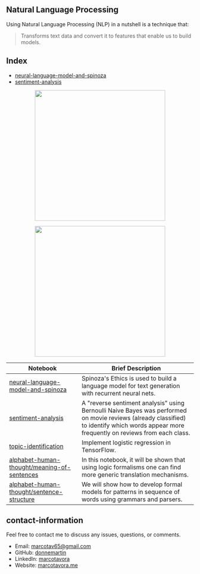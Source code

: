 ## Natural Language Processing

Using Natural Language Processing (NLP) in a nutshell is a technique that:

> Transforms text data and convert it to features that enable us to build models.


## Index

* [neural-language-model-and-spinoza](#neural-language-model-and-spinoza)
* [sentiment-analysis](#sentiment-analysis)

<p align="center">
<img src="https://github.com/marcotav/natural-language-processing/blob/master/neural-language-model-and-spinoza/images/Spinoza.jpg" width="350"/>   
</p> 

<p align="center">
<img src="https://github.com/marcotav/natural-language-processing/blob/master/sentiment-analysis/images/sanalysis.jpg" width="350"/>   
</p>

| Notebook | Brief Description |
|--------------------------------------------------------------------------------------------------------------|-------------------------------------------------------------------------------------------------------------------------------------------------------------------|
| [neural-language-model-and-spinoza](http://nbviewer.jupyter.org/github/marcotav/natural-language-processing/blob/master/sentiment-analysis/notebooks/sentiment-analysis.ipynb) | Spinoza's Ethics is used to build a language model for text generation with recurrent neural nets.|
| [sentiment-analysis](http://nbviewer.jupyter.org/github/marcotav/natural-language-processing/blob/master/sentiment-analysis/notebooks/sentiment-analysis.ipynb) | A  "reverse sentiment analysis" using Bernoulli Naive Bayes was performed on movie reviews (already classified) to identify which words appear more frequently on reviews from each class. |
| [topic-identification](http://nbviewer.jupyter.org/github/marcotav/natural-language-processing/blob/master/topic-identification-and-entity-recognition/topic-identification/notebooks/topic-identification.ipynb) | Implement logistic regression in TensorFlow. |
| [alphabet-human-thought/meaning-of-sentences](http://nbviewer.jupyter.org/github/marcotav/natural-language-processing/blob/master/alphabet-human-thought/meaning-NLU-logic/notebooks/meaning-of-sentences.ipynb) | In this notebook, it will be shown that using logic formalisms one can find more generic translation mechanisms. |
| [alphabet-human-thought/sentence-structure](http://nbviewer.jupyter.org/github/marcotav/natural-language-processing/blob/master/alphabet-human-thought/sentence-structure/notebooks/sentence-structure.ipynb) | We will show how to develop formal models for patterns in sequence of words using grammars and parsers.|


## contact-information

Feel free to contact me to discuss any issues, questions, or comments.

* Email: [marcotav65@gmail.com](mailto:marcotav65@gmail.com)
* GitHub: [donnemartin](https://github.com/marcotav)
* LinkedIn: [marcotavora](https://www.linkedin.com/in/marco-tavora)
* Website: [marcotavora.me](http://www.marcotavora.me)

